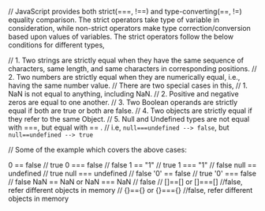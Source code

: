 // JavaScript provides both strict(===, !==) and type-converting(==, !=) equality comparison. The strict operators take type of variable in consideration, while non-strict operators make type correction/conversion based upon values of variables. The strict operators follow the below conditions for different types,

//    1. Two strings are strictly equal when they have the same sequence of characters, same length, and same characters in corresponding positions.
//    2. Two numbers are strictly equal when they are numerically equal, i.e., having the same number value.
//       There are two special cases in this,
//       1. NaN is not equal to anything, including NaN.
//       2. Positive and negative zeros are equal to one another.
//    3. Two Boolean operands are strictly equal if both are true or both are false.
//    4. Two objects are strictly equal if they refer to the same Object.
//    5. Null and Undefined types are not equal with ===, but equal with == .
//       i.e, `null===undefined --> false`, but `null==undefined --> true`

//    Some of the example which covers the above cases:

   0 == false   // true
   0 === false  // false
   1 == "1"     // true
   1 === "1"    // false
   null == undefined // true
   null === undefined // false
   '0' == false // true
   '0' === false // false
   NaN == NaN or NaN === NaN // false
//    []==[] or []===[] //false, refer different objects in memory
//    {}=={} or {}==={} //false, refer different objects in memory

